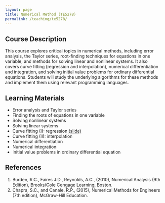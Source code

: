 ```yaml
---
layout: page
title: Numerical Method (TE5278)
permalink: /teaching/te5278/
--- 
```


## Course Description
This course explores critical topics in numerical methods, including error analysis, the Taylor series, root-finding techniques for equations in one variable, and methods for solving linear and nonlinear systems. It also covers curve fitting (regression and interpolation), numerical differentiation and integration, and solving initial value problems for ordinary differential equations. Students will study the underlying algorithms for these methods and implement them using relevant programming languages.

## Learning Materials

* Error analysis and Taylor series
* Finding the roots of equations in one variable
* Solving nonlinear systems 
* Solving linear systems 
* Curve fitting (I): regression [(slide)](/teaching/te5278/lecture5.pdf)
* Curve fitting (II): interpolation
* Numerical differentiation
* Numerical integration
* Initial value problems in ordinary differential equation

## References

1. Burden, R.C., Faires J.D., Reynolds, A.C., (2010), Numerical Analysis (9th Edition), Brooks/Cole Cengage Learning, Boston.
1. Chapra, S.C., and Canale, R.P., (2015), Numerical Methods for Engineers (7th edition), McGraw-Hill Education.
